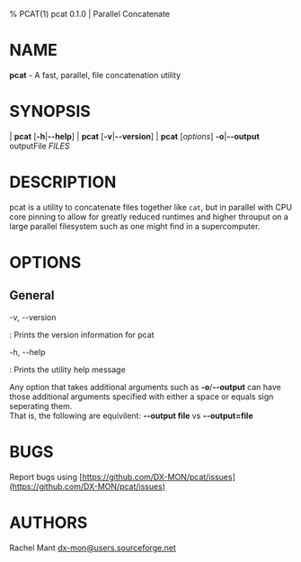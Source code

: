 % PCAT(1) pcat 0.1.0 | Parallel Concatenate

# NAME

**pcat** - A fast, parallel, file concatenation utility

# SYNOPSIS

| **pcat** \[**-h**|**\--help**]
| **pcat** \[**-v**|**\--version**]
| **pcat** \[_options_] **-o**|**\--output** outputFile _FILES_

# DESCRIPTION

pcat is a utility to concatenate files together like `cat`, but in parallel with
CPU core pinning to allow for greatly reduced runtimes and higher throuput on a
large parallel filesystem such as one might find in a supercomputer.

# OPTIONS

## General

-v, \--version

:   Prints the version information for pcat

-h, \--help

:   Prints the utility help message

Any option that takes additional arguments such as **-o**/**\--output** can have those additional
arguments specified with either a space or equals sign seperating them. \
That is, the following are equivilent: **\--output file** vs **\--output=file**

# BUGS

Report bugs using [https://github.com/DX-MON/pcat/issues](https://github.com/DX-MON/pcat/issues)

# AUTHORS

Rachel Mant <dx-mon@users.sourceforge.net>
